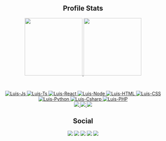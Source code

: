 <h2 align="center">Profile Stats</h2>

<p align="center">
  <a href="https://github.com/luisgbr1el">
  <img height="180em" src="https://github-readme-stats.vercel.app/api?username=luisgbr1el&show_icons=true&theme=chartreuse-dark&include_all_commits=true&count_private=true"/>
  <img height="180em" src="https://github-readme-stats.vercel.app/api/top-langs/?username=luisgbr1el&layout=compact&langs_count=7&theme=chartreuse-dark"/>
</p>
<br>
 
<p align="center">
  <img  alt="Luis-Js" src="https://img.shields.io/badge/JavaScript-323330?style=for-the-badge&logo=javascript&logoColor=F7DF1E">
  <img  alt="Luis-Ts" src="https://img.shields.io/badge/TypeScript-007ACC?style=for-the-badge&logo=typescript&logoColor=white">
  <img  alt="Luis-React" src="https://img.shields.io/badge/React-20232A?style=for-the-badge&logo=react&logoColor=61DAFB">
  <img  alt="Luis-Node" src="https://img.shields.io/badge/Node.js-43853D?style=for-the-badge&logo=node.js&logoColor=white">
  <img  alt="Luis-HTML" src="https://img.shields.io/badge/HTML5-E34F26?style=for-the-badge&logo=html5&logoColor=white">
  <img  alt="Luis-CSS" src="https://img.shields.io/badge/CSS3-1572B6?style=for-the-badge&logo=css3&logoColor=white">
  <img  alt="Luis-Python" src="https://img.shields.io/badge/Python-14354C?style=for-the-badge&logo=python&logoColor=white">
  <img  alt="Luis-Csharp" src="https://img.shields.io/badge/C%23-239120?style=for-the-badge&logo=c-sharp&logoColor=white">
  <img  alt="Luis-PHP" src="https://img.shields.io/badge/PHP-777BB4?style=for-the-badge&logo=php&logoColor=white">

  <br>
  <a href="https://github.com/luisgbr1el">
    <img src="https://komarev.com/ghpvc/?username=luisgbr1el&label=Profile%20views&color=brightgreen&label=Profile+Views&style=flat-square">

  </a>
  <a href="https://github.com/phaticusthiccy?tab=stars">
    <img src="https://img.shields.io/github/stars/luisgbr1el?color=brightgreen&label=Stargazers&style=flat-square">

  </a>
  <a href="https://github.com/phaticusthiccy?tab=followers">
    <img src="https://img.shields.io/github/followers/luisgbr1el?color=brightgreen&label=Followers&style=flat-square">

  </a>
</p>

<h2 align="center">Social</h2>
 
 <p align="center">
  <a href="https://instagram.com/luisgbr1el" target="_blank"><img src="https://img.shields.io/badge/-Instagram-%23E4405F?style=for-the-badge&logo=instagram&logoColor=white" target="_blank"></a>
  <a href="https://www.twitch.tv/luisgbr1el" target="_blank"><img src="https://img.shields.io/badge/Twitch-9146FF?style=for-the-badge&logo=twitch&logoColor=white" target="_blank"></a>
  <a href="https://www.twitter.com/luisgbr1el" target="_blank"><img src="https://img.shields.io/badge/Twitter-1DA1F2?style=for-the-badge&logo=twitter&logoColor=white" target="_blank"></a>
  <a href = "mailto:harrycorpmail@gmail.com"><img src="https://img.shields.io/badge/-Gmail-%23333?style=for-the-badge&logo=gmail&logoColor=white" target="_blank"></a>
  <a href="https://www.linkedin.com/in/luisgbr1el" target="_blank"><img src="https://img.shields.io/badge/-LinkedIn-%230077B5?style=for-the-badge&logo=linkedin&logoColor=white" target="_blank"></a> 

</p>
